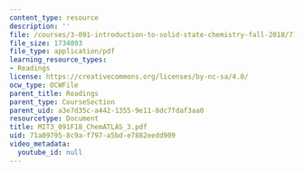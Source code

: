 ```yaml
---
content_type: resource
description: ''
file: /courses/3-091-introduction-to-solid-state-chemistry-fall-2018/71a097958c9af797a5bde7882eedd909_MIT3_091F18_ChemATLAS_3.pdf
file_size: 1734093
file_type: application/pdf
learning_resource_types:
- Readings
license: https://creativecommons.org/licenses/by-nc-sa/4.0/
ocw_type: OCWFile
parent_title: Readings
parent_type: CourseSection
parent_uid: a3e7d35c-a442-1355-9e11-8dc7fdaf3aa0
resourcetype: Document
title: MIT3_091F18_ChemATLAS_3.pdf
uid: 71a09795-8c9a-f797-a5bd-e7882eedd909
video_metadata:
  youtube_id: null
---
```

